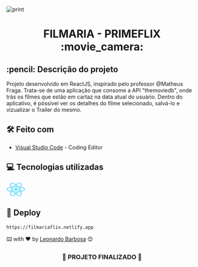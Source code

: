 ![print](https://user-images.githubusercontent.com/87662269/201440670-a9c8a5cf-8ce9-4bab-89f4-abcc311184dc.PNG)

<h1 align="center">
 FILMARIA - PRIMEFLIX :movie_camera:
</h1>

<h2>
  :pencil: Descrição do projeto
</h2>

<p>
Projeto desenvolvido em ReactJS, inspirado pelo professor @Matheus Fraga. Trata-se de uma aplicação que consome a API "themoviedb", onde trás os filmes que estão em cartaz na data atual do usuário. Dentro do aplicativo, é póssível ver os detalhes do filme selecionado, salvá-lo e vizualizar o Trailer do mesmo.
</p>

## 🛠️ Feito com
* [Visual Studio Code](https://code.visualstudio.com) - Coding Editor

## 💻 Tecnologias utilizadas
<div display="flex">
  <img align="center" alt="logo_react" height="40" width="50" src="https://raw.githubusercontent.com/devicons/devicon/master/icons/react/react-original.svg">
</div>

## :link: Deploy

```
https://filmariaflix.netlify.app
```

⌨️ with ❤️ by [Leonardo Barbosa](https://github.com/leonardojpereira) 😊

<h3 align="center">
  
  :construction: PROJETO FINALIZADO :construction:
  
</h3>
